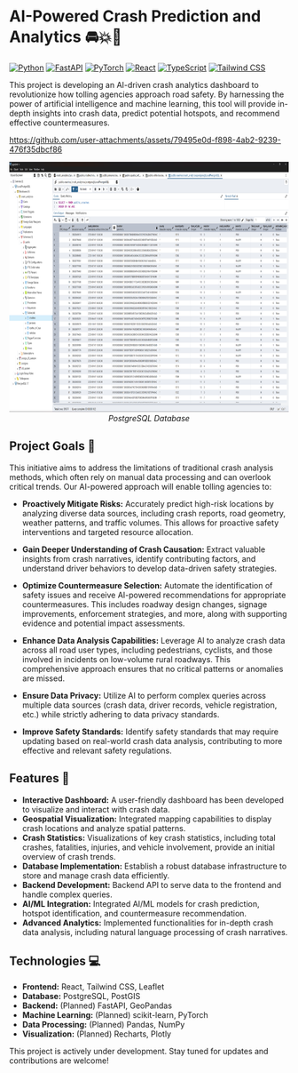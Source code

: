 # AI-Powered Crash Prediction and Analytics  🚘💥🚗 
[![Python](https://img.shields.io/badge/Python-3.12%2B-blue.svg?style=for-the-badge&logo=Python&logoColor=white)](https://www.python.org/)
[![FastAPI](https://img.shields.io/badge/FastAPI-%23009688.svg?style=for-the-badge&logo=FastAPI&logoColor=white)](https://fastapi.tiangolo.com/)
[![PyTorch](https://img.shields.io/badge/PyTorch-%23EE4C2C.svg?style=for-the-badge&logo=PyTorch&logoColor=white)](https://pytorch.org/)
[![React](https://img.shields.io/badge/React-%2361DAFB.svg?style=for-the-badge&logo=React&logoColor=white)](https://reactjs.org/)
[![TypeScript](https://img.shields.io/badge/TypeScript-%233178C6.svg?style=for-the-badge&logo=TypeScript&logoColor=white)](https://www.typescriptlang.org/)
[![Tailwind CSS](https://img.shields.io/badge/Tailwind%20CSS-%2306B6D4.svg?style=for-the-badge&logo=TailwindCSS&logoColor=white)](https://tailwindcss.com/)

This project is developing an AI-driven crash analytics dashboard to revolutionize how tolling agencies approach road safety. By harnessing the power of artificial intelligence and machine learning, this tool will provide in-depth insights into crash data, predict potential hotspots, and recommend effective countermeasures.


https://github.com/user-attachments/assets/79495e0d-f898-4ab2-9239-476f35dbcf86


<p align="center">
  <img src="PostgreSQL Database.png" alt="PostgreSQL Database" width="800" height="450"/>
  <br>
  <em>PostgreSQL Database</em>
</p>

## Project Goals 🚨

This initiative aims to address the limitations of traditional crash analysis methods, which often rely on manual data processing and can overlook critical trends. Our AI-powered approach will enable tolling agencies to:

* **Proactively Mitigate Risks:**  Accurately predict high-risk locations by analyzing diverse data sources, including crash reports, road geometry, weather patterns, and traffic volumes. This allows for proactive safety interventions and targeted resource allocation.

* **Gain Deeper Understanding of Crash Causation:**  Extract valuable insights from crash narratives, identify contributing factors, and understand driver behaviors to develop data-driven safety strategies.

* **Optimize Countermeasure Selection:**  Automate the identification of safety issues and receive AI-powered recommendations for appropriate countermeasures. This includes roadway design changes, signage improvements, enforcement strategies, and more, along with supporting evidence and potential impact assessments.

* **Enhance Data Analysis Capabilities:**  Leverage AI to analyze crash data across all road user types, including pedestrians, cyclists, and those involved in incidents on low-volume rural roadways. This comprehensive approach ensures that no critical patterns or anomalies are missed.

* **Ensure Data Privacy:**  Utilize AI to perform complex queries across multiple data sources (crash data, driver records, vehicle registration, etc.) while strictly adhering to data privacy standards.

* **Improve Safety Standards:**  Identify safety standards that may require updating based on real-world crash data analysis, contributing to more effective and relevant safety regulations.

## Features 📌

* **Interactive Dashboard:**  A user-friendly dashboard has been developed to visualize and interact with crash data.
* **Geospatial Visualization:**  Integrated mapping capabilities to display crash locations and analyze spatial patterns.
* **Crash Statistics:**  Visualizations of key crash statistics, including total crashes, fatalities, injuries, and vehicle involvement, provide an initial overview of crash trends.
* **Database Implementation:**  Establish a robust database infrastructure to store and manage crash data efficiently.
* **Backend Development:**  Backend API to serve data to the frontend and handle complex queries.
* **AI/ML Integration:**  Integrated AI/ML models for crash prediction, hotspot identification, and countermeasure recommendation.
* **Advanced Analytics:**  Implemented functionalities for in-depth crash data analysis, including natural language processing of crash narratives.
  
## Technologies 💻

* **Frontend:** React, Tailwind CSS, Leaflet
* **Database:** PostgreSQL, PostGIS
* **Backend:** (Planned) FastAPI, GeoPandas
* **Machine Learning:** (Planned) scikit-learn, PyTorch
* **Data Processing:** (Planned) Pandas, NumPy
* **Visualization:** (Planned) Recharts, Plotly

This project is actively under development. Stay tuned for updates and contributions are welcome!
